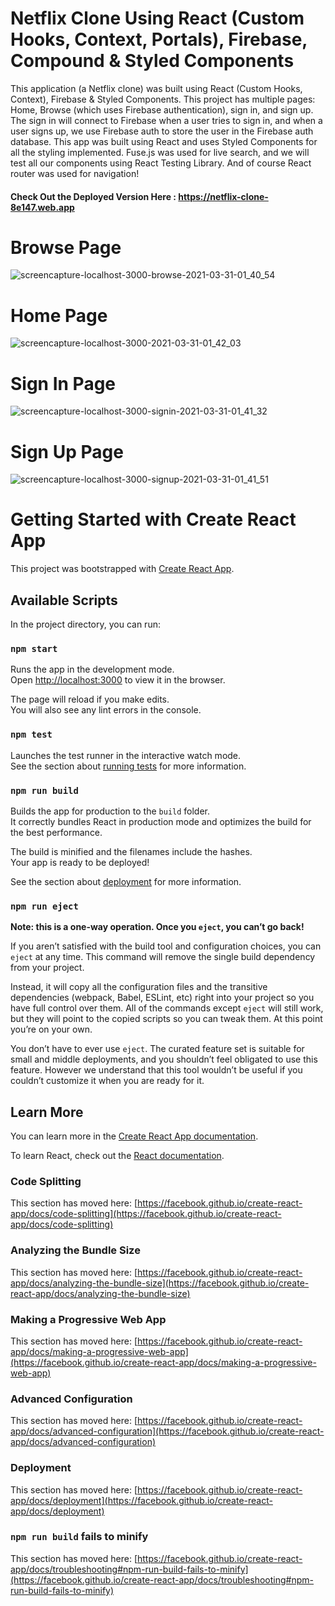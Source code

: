 # Netflix Clone Using React (Custom Hooks, Context, Portals), Firebase, Compound & Styled Components

This application (a Netflix clone) was built using React (Custom Hooks, Context), Firebase & Styled Components. This project has multiple pages: Home, Browse (which uses Firebase authentication), sign in, and sign up. The sign in will connect to Firebase when a user tries to sign in, and when a user signs up, we use Firebase auth to store the user in the Firebase auth database. This app was built using React and uses Styled Components for all the styling implemented. Fuse.js was used for live search, and we will test all our components using React Testing Library. And of course React router was used for navigation!

#### Check Out the Deployed Version Here : https://netflix-clone-8e147.web.app

# Browse Page
![screencapture-localhost-3000-browse-2021-03-31-01_40_54](https://user-images.githubusercontent.com/54131236/112990427-8b332580-91c2-11eb-8e89-91703fc43953.png)

# Home Page
![screencapture-localhost-3000-2021-03-31-01_42_03](https://user-images.githubusercontent.com/54131236/112990451-925a3380-91c2-11eb-807c-b227d750aea9.png)

# Sign In Page
![screencapture-localhost-3000-signin-2021-03-31-01_41_32](https://user-images.githubusercontent.com/54131236/112990459-938b6080-91c2-11eb-9d43-879250cb22b7.png)

# Sign Up Page
![screencapture-localhost-3000-signup-2021-03-31-01_41_51](https://user-images.githubusercontent.com/54131236/112990463-94bc8d80-91c2-11eb-934c-26afcc857ef1.png)


# Getting Started with Create React App

This project was bootstrapped with [Create React App](https://github.com/facebook/create-react-app).

## Available Scripts

In the project directory, you can run:

### `npm start`

Runs the app in the development mode.\
Open [http://localhost:3000](http://localhost:3000) to view it in the browser.

The page will reload if you make edits.\
You will also see any lint errors in the console.

### `npm test`

Launches the test runner in the interactive watch mode.\
See the section about [running tests](https://facebook.github.io/create-react-app/docs/running-tests) for more information.

### `npm run build`

Builds the app for production to the `build` folder.\
It correctly bundles React in production mode and optimizes the build for the best performance.

The build is minified and the filenames include the hashes.\
Your app is ready to be deployed!

See the section about [deployment](https://facebook.github.io/create-react-app/docs/deployment) for more information.

### `npm run eject`

**Note: this is a one-way operation. Once you `eject`, you can’t go back!**

If you aren’t satisfied with the build tool and configuration choices, you can `eject` at any time. This command will remove the single build dependency from your project.

Instead, it will copy all the configuration files and the transitive dependencies (webpack, Babel, ESLint, etc) right into your project so you have full control over them. All of the commands except `eject` will still work, but they will point to the copied scripts so you can tweak them. At this point you’re on your own.

You don’t have to ever use `eject`. The curated feature set is suitable for small and middle deployments, and you shouldn’t feel obligated to use this feature. However we understand that this tool wouldn’t be useful if you couldn’t customize it when you are ready for it.

## Learn More

You can learn more in the [Create React App documentation](https://facebook.github.io/create-react-app/docs/getting-started).

To learn React, check out the [React documentation](https://reactjs.org/).

### Code Splitting

This section has moved here: [https://facebook.github.io/create-react-app/docs/code-splitting](https://facebook.github.io/create-react-app/docs/code-splitting)

### Analyzing the Bundle Size

This section has moved here: [https://facebook.github.io/create-react-app/docs/analyzing-the-bundle-size](https://facebook.github.io/create-react-app/docs/analyzing-the-bundle-size)

### Making a Progressive Web App

This section has moved here: [https://facebook.github.io/create-react-app/docs/making-a-progressive-web-app](https://facebook.github.io/create-react-app/docs/making-a-progressive-web-app)

### Advanced Configuration

This section has moved here: [https://facebook.github.io/create-react-app/docs/advanced-configuration](https://facebook.github.io/create-react-app/docs/advanced-configuration)

### Deployment

This section has moved here: [https://facebook.github.io/create-react-app/docs/deployment](https://facebook.github.io/create-react-app/docs/deployment)

### `npm run build` fails to minify

This section has moved here: [https://facebook.github.io/create-react-app/docs/troubleshooting#npm-run-build-fails-to-minify](https://facebook.github.io/create-react-app/docs/troubleshooting#npm-run-build-fails-to-minify)
